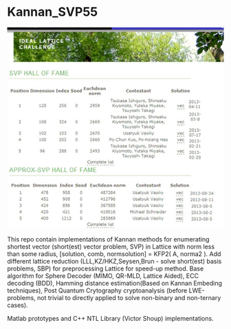 # Kannan_SVP55
![alt text](https://github.com/Lcrypto/Kannan_SVP/blob/master/Ideal%20Lattice%20%20Challenge%20(TU%20Darmstadt-U%20Wollongong)%202013%20result.jpg)


This repo contain implementations of Kannan methods for enumerating shortest vector (short(est) vector problem, SVP) in Lattice with norm less than some radius,  [solution, comb, normsolution]  = KFP2( A, norma2 ). Add different lattice reduction (LLL,KZ/HKZ,Seysen,Brun - solve short(est) basis problems, SBP) for preprocessing Lattice for speed-up method. Base algorithm for Sphere Decoder (MIMO, QR-MLD, Lattice Aided), ECC decoding (BDD), Hamming distance estimation(Based on Kannan Embeding techniques), Post Quantum Crytography cryptoanalysis (before LWE-problems, not trivial to directly applied to solve non-binary and non-ternary cases).

Matlab prototypes and C++ NTL Library (Victor Shoup) implementations.
